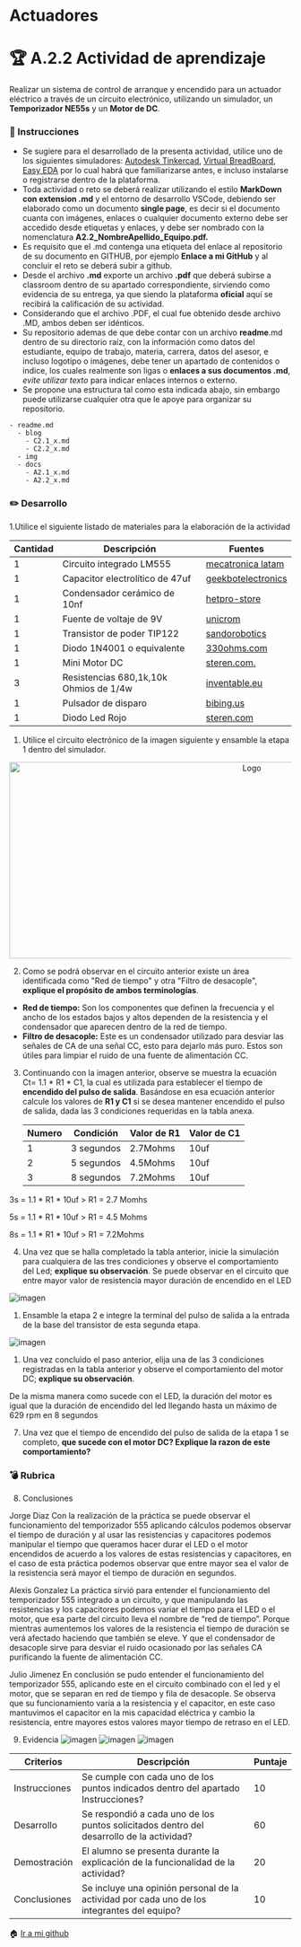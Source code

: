 # Actuadores

# :trophy: A.2.2 Actividad de aprendizaje

 Realizar un sistema de control de arranque y encendido para un actuador eléctrico a través de un circuito electrónico, utilizando un simulador, un **Temporizador NE55s** y un **Motor de DC**.


### :blue_book: Instrucciones

- Se sugiere para el desarrollado de la presenta actividad, utilice uno de los siguientes simuladores: [Autodesk Tinkercad](https://www.tinkercad.com/), [Virtual BreadBoard](http://www.virtualbreadboard.com/), [Easy EDA](https://easyeda.com/) por lo cual habrá que familiarizarse antes, e incluso instalarse o registrarse dentro de la plataforma.
- Toda actividad o reto se deberá realizar utilizando el estilo **MarkDown con extension .md** y el entorno de desarrollo VSCode, debiendo ser elaborado como un documento **single page**, es decir si el documento cuanta con imágenes, enlaces o cualquier documento externo debe ser accedido desde etiquetas y enlaces, y debe ser nombrado con la nomenclatura **A2.2_NombreApellido_Equipo.pdf.**
- Es requisito que el .md contenga una etiqueta del enlace al repositorio de su documento en GITHUB, por ejemplo **Enlace a mi GitHub** y al concluir el reto se deberá subir a github.
- Desde el archivo **.md** exporte un archivo **.pdf** que deberá subirse a classroom dentro de su apartado correspondiente, sirviendo como evidencia de su entrega, ya que siendo la plataforma **oficial** aquí se recibirá la calificación de su actividad.
- Considerando que el archivo .PDF, el cual fue obtenido desde archivo .MD, ambos deben ser idénticos.
- Su repositorio ademas de que debe contar con un archivo **readme**.md dentro de su directorio raíz, con la información como datos del estudiante, equipo de trabajo, materia, carrera, datos del asesor, e incluso logotipo o imágenes, debe tener un apartado de contenidos o indice, los cuales realmente son ligas o **enlaces a sus documentos .md**, _evite utilizar texto_ para indicar enlaces internos o externo.
- Se propone una estructura tal como esta indicada abajo, sin embargo puede utilizarse cualquier otra que le apoye para organizar su repositorio.
  
```
- readme.md
  - blog
    - C2.1_x.md
    - C2.2_x.md
  - img
  - docs
    - A2.1_x.md
    - A2.2_x.md
```
### :pencil2: Desarrollo

1.Utilice el siguiente listado de materiales para la elaboración de la actividad

| Cantidad | Descripción                            |Fuentes|
| -------- | -------------------------------------- |-------|
| 1        | Circuito integrado LM555               |[mecatronica latam](https://www.mecatronicalatam.com/es/tutoriales/electronica/componentes-electronicos/555/) |
| 1        | Capacitor electrolítico de 47uf        | [geekbotelectronics](http://www.geekbotelectronics.com/producto/capacitor-electrolitico-50-v/)|
| 1        | Condensador cerámico de 10nf           | [hetpro-store](https://hetpro-store.com/TUTORIALES/capacitor/)|
| 1        | Fuente de voltaje de 9V                |[unicrom](https://unicrom.com/fuente-de-voltaje-5-y-9-vdc/) |
| 1        | Transistor de poder TIP122             |[sandorobotics](https://sandorobotics.com/producto/tip122/) |
| 1        | Diodo 1N4001 o equivalente             | [330ohms.com](https://www.330ohms.com/products/diodo-rectificador-1n4001)|
| 1        | Mini Motor DC                          | [steren.com.](https://www.steren.com.mx/mini-motor-de-corriente-directa.html)|
| 3        | Resistencias 680,1k,10k Ohmios de 1/4w | [inventable.eu](https://www.inventable.eu/2015/07/24/potencia-resistencias-comunes/)|
| 1        | Pulsador de disparo                    | [bibing.us](http://bibing.us.es/proyectos/abreproy/4768/fichero/02_MEMORIA%252F02_MEMORIA04.pdf)|
| 1        | Diodo Led Rojo                         | [steren.com](https://www.steren.com.mx/led-ultrabrillante-de-5-mm-color-rojo.html)|

1. Utilice el circuito electrónico de la imagen siguiente y ensamble la etapa 1 dentro del simulador.

<p align="center">
    <img alt="Logo" src="IMG/C2.x_CircuitoNe555MotorDC.png" width=850 height=350>
</p>

2. Como se podrá observar en el circuito anterior existe un área identificada como "Red de tiempo" y otra "Filtro de desacople", **explique el propósito de ambos terminologías**.
- **Red de tiempo:** Son los componentes que definen la frecuencia y el ancho de los estados bajos y altos dependen de la resistencia y el condensador que aparecen dentro de la red de tiempo.
- **Filtro de desacople:** Este es un condensador utilizado para desviar las señales de CA de una señal CC, esto para dejarlo más puro. Estos son útiles para limpiar el ruido de una fuente de alimentación CC.
3. Continuando con la imagen anterior, observe se muestra la ecuación Ct= 1.1 * R1 * C1, la cual es utilizada para establecer el tiempo de **encendido del pulso de salida**. Basándose en esa ecuación anterior calcule los valores de **R1 y C1** si se desea mantener encendido el pulso de salida, dada las 3 condiciones requeridas en la tabla anexa.

    | Numero | Condición  | Valor de R1 | Valor de C1 |
    | ------ | ---------- | ----------- | ----------- |
    | 1      | 3 segundos |    2.7Mohms         |     10uf        |
    | 2      | 5 segundos |    4.5Mohms         |     10uf       |
    | 3      | 8 segundos |    7.2Mohms         |     10uf       |

3s = 1.1 * R1 * 10uf > R1 = 2.7 Momhs

5s = 1.1 * R1 * 10uf > R1 = 4.5 Mohms

8s = 1.1 * R1 * 10uf > R1 = 7.2Mohms

4. Una vez que se halla completado la tabla anterior, inicie la simulación para cualquiera de las tres condiciones y observe el comportamiento del Led;  **explique su observación**.
Se puede observar en el circuito que entre mayor valor de resistencia mayor duración de encendido en el LED

![imagen](/IMG/A2.2_Etapa1.PNG)

1. Ensamble la etapa 2 e integre la terminal del pulso de salida a la entrada de la base del transistor de esta segunda etapa.

![imagen](/IMG/A2.2_Etapa2.PNG)

1. Una vez concluido el paso anterior, elija una de las 3 condiciones registradas en la tabla anterior y observe el comportamiento del motor DC; **explique su observación**.

De la misma manera como sucede con el LED, la duración del motor es igual que la duración de encendido del led llegando hasta un máximo de 629 rpm en 8 segundos

7. Una vez que el tiempo de encendido del pulso de salida de la etapa 1 se completo, **que sucede con el motor DC? Explique la razon de este comportamiento?**
### :bomb: Rubrica

8. Conclusiones

Jorge Diaz
Con la realización de la práctica se puede observar el funcionamiento del temporizador 555 aplicando cálculos podemos observar el tiempo de duración y al usar las resistencias y capacitores podemos manipular el tiempo que queramos hacer durar el LED o el motor encendidos de acuerdo a los valores de estas resistencias y capacitores, en el caso de esta práctica podemos observar que entre mayor sea el valor de la resistencia será mayor el tiempo de duración en segundos. 

Alexis Gonzalez
La práctica sirvió para entender el funcionamiento del temporizador 555 integrado a un circuito, y que manipulando las resistencias y los capacitores podemos variar el tiempo para el LED o el motor, que esa parte del circuito lleva el nombre de “red de tiempo”. Porque mientras aumentemos los valores de la resistencia el tiempo de duración se verá afectado haciendo que también se eleve. Y que el condensador de desacople sirve para desviar el ruido ocasionado por las señales CA purificando la fuente de alimentación CC.

Julio Jimenez
En conclusión se pudo entender el funcionamiento del temporizador 555, aplicando este en el circuito combinado con el led y el motor, que se separan en red de tiempo y fila de desacople. Se observa que su funcionamiento varía a la resistencia y el capacitor, en este caso mantuvimos el capacitor en la mis capacidad eléctrica y cambio la resistencia, entre mayores estos valores mayor tiempo de retraso en el LED.

9. Evidencia
![imagen](IMG/A2.2_EvidenciaJulio.png)
![imagen](IMG/A2.2_EvidenciaJorge.png)
![imagen](IMG/A2.2_EvidenciaAlexis.png)

| Criterios     | Descripción                                                                                  | Puntaje |
| ------------- | -------------------------------------------------------------------------------------------- | ------- |
| Instrucciones | Se cumple con cada uno de los puntos indicados dentro del apartado Instrucciones?            | 10      |
| Desarrollo    | Se respondió a cada uno de los puntos solicitados dentro del desarrollo de la actividad?     | 60      |
| Demostración  | El alumno se presenta durante la explicación de la funcionalidad de la actividad?            | 20      |
| Conclusiones  | Se incluye una opinión personal de la actividad  por cada uno de los integrantes del equipo? | 10      |


:house: [Ir a mi github](https://github.com/JJimenez2117/SistemasProg)



